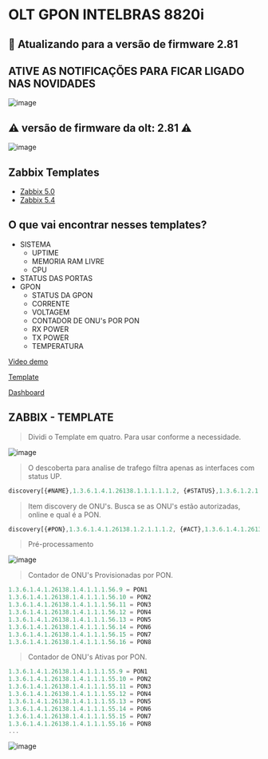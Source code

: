 # OLT GPON INTELBRAS 8820i

## 🚧 Atualizando para a versão de firmware 2.81

## ATIVE AS NOTIFICAÇÕES PARA FICAR LIGADO NAS NOVIDADES

![image](https://user-images.githubusercontent.com/23584038/132106564-72ab4986-3c8a-4074-9d0b-9bc77e5c9d80.png)

## ⚠️ versão de firmware da olt: 2.81 ⚠️

![image](https://user-images.githubusercontent.com/23584038/128234027-a7dff4e8-0073-4a24-a47e-f7d147b4a312.png)

## Zabbix Templates

- [Zabbix 5.0](contents/OLT_INTELBRAS_8820i_ONUs%20zabbix%205_0.xml)
- [Zabbix 5.4](contents/OLT_INTELBRAS_8820i_ONUs%20zabbix%205_4.xml)

## O que vai encontrar nesses templates?

- SISTEMA
  - UPTIME
  - MEMORIA RAM LIVRE
  - CPU
- STATUS DAS PORTAS
- GPON
  - STATUS DA GPON
  - CORRENTE
  - VOLTAGEM
  - CONTADOR DE ONU's POR PON
  - RX POWER
  - TX POWER
  - TEMPERATURA

[Video demo](/contents/demo.mp4)

[Template](./contents/OLT_INTELBRAS_8820i.xml)

[Dashboard](contents/OLT_INTELBRAS_8820i.xml)

## ZABBIX - TEMPLATE

> Dividi o Template em quatro. Para usar conforme a necessidade.

![image](https://user-images.githubusercontent.com/23584038/132104647-9a10ebe3-7e61-4314-ad9b-a80b87942411.png)

> O descoberta para analise de trafego filtra apenas as interfaces com status UP.

```js
discovery[{#NAME},1.3.6.1.4.1.26138.1.1.1.1.1.2, {#STATUS},1.3.6.1.2.1.2.2.1.8]
```

> Item discovery de ONU's. Busca se as ONU's estão autorizadas, online e qual é a PON.

```js
discovery[{#PON},1.3.6.1.4.1.26138.1.2.1.1.1.2, {#ACT},1.3.6.1.4.1.26138.1.2.1.1.1.5, {#REG}, 1.3.6.1.4.1.26138.1.2.1.1.1.4]
```

> Pré-processamento

![image](https://user-images.githubusercontent.com/23584038/132104637-16ef4efd-9108-498a-b0b9-34216717acb7.png)


> Contador de ONU's Provisionadas por PON.

```js
1.3.6.1.4.1.26138.1.4.1.1.1.56.9 = PON1
1.3.6.1.4.1.26138.1.4.1.1.1.56.10 = PON2
1.3.6.1.4.1.26138.1.4.1.1.1.56.11 = PON3
1.3.6.1.4.1.26138.1.4.1.1.1.56.12 = PON4
1.3.6.1.4.1.26138.1.4.1.1.1.56.13 = PON5
1.3.6.1.4.1.26138.1.4.1.1.1.56.14 = PON6
1.3.6.1.4.1.26138.1.4.1.1.1.56.15 = PON7
1.3.6.1.4.1.26138.1.4.1.1.1.56.16 = PON8
```

> Contador de ONU's Ativas por PON.

```js
1.3.6.1.4.1.26138.1.4.1.1.1.55.9 = PON1
1.3.6.1.4.1.26138.1.4.1.1.1.55.10 = PON2
1.3.6.1.4.1.26138.1.4.1.1.1.55.11 = PON3
1.3.6.1.4.1.26138.1.4.1.1.1.55.12 = PON4
1.3.6.1.4.1.26138.1.4.1.1.1.55.13 = PON5
1.3.6.1.4.1.26138.1.4.1.1.1.55.14 = PON6
1.3.6.1.4.1.26138.1.4.1.1.1.55.15 = PON7
1.3.6.1.4.1.26138.1.4.1.1.1.55.16 = PON8
...
```

![image](https://user-images.githubusercontent.com/23584038/132105625-24060a34-e00d-4880-8bc3-02b6eeb9cdd4.png)
